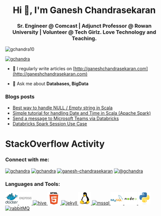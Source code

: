 <h1 align="center">Hi 👋, I'm Ganesh Chandrasekaran</h1>
<h3 align="center">Sr. Engineer @ Comcast | Adjunct Professor @ Rowan University | Volunteer @ Tech Girlz. Love Technology and Teaching.</h3>

<p align="left"> <img src="https://komarev.com/ghpvc/?username=gchandra10&label=Profile%20views&color=0e75b6&style=flat" alt="gchandra10" /> </p>

<p align="left"> <a href="https://twitter.com/gchandra" target="blank"><img src="https://img.shields.io/twitter/follow/gchandra?logo=twitter&style=for-the-badge" alt="gchandra" /></a> </p>

- 📝 I regularly write articles on [http://ganeshchandrasekaran.com](http://ganeshchandrasekaran.com)

- 💬 Ask me about **Databases, BigData**

### Blogs posts
<!-- BLOG-POST-LIST:START -->
- [Best way to handle NULL / Empty string in Scala](https://medium.com/analytics-vidhya/best-way-to-handle-null-empty-string-in-scala-d706c46edcac?source=rss-cb7a2de9f0fc------2)
- [Simple tutorial for handling Date and Time in Scala (Apache Spark)](https://aws.plainenglish.io/simple-tutorial-for-handling-date-and-time-in-scala-apache-spark-481d1e49763d?source=rss-cb7a2de9f0fc------2)
- [Send a message to Microsoft Teams via Databricks](https://medium.com/analytics-vidhya/send-a-message-to-microsoft-teams-via-databricks-84dd8ca06dc7?source=rss-cb7a2de9f0fc------2)
- [Databricks Spark Session Use Case](https://aws.plainenglish.io/databricks-spark-session-use-case-10decde9ac77?source=rss-cb7a2de9f0fc------2)
<!-- BLOG-POST-LIST:END -->

# StackOverflow Activity
<!-- STACKOVERFLOW:START -->
<!-- STACKOVERFLOW:END -->

<h3 align="left">Connect with me:</h3>
<p align="left">
<a href="https://twitter.com/gchandra" target="blank"><img align="center" src="../../twitter.png" alt="gchandra" height="30" width="40" /></a>
<a href="https://linkedin.com/in/gchandra" target="blank"><img align="center" src="../../linked.png" alt="gchandra" height="30" width="40" /></a>
<a href="https://stackoverflow.com/users/ganesh-chandrasekaran" target="blank"><img align="center" src="../../stackoverlow.png" alt="ganesh-chandrasekaran" height="30" width="40" /></a>
<a href="https://medium.com/@gchandra" target="blank"><img align="center" src="medium.png" alt="@gchandra" height="30" width="40" /></a>
</p>

<h3 align="left">Languages and Tools:</h3>
<p align="left"> <a href="https://www.docker.com/" target="_blank"> <img src="https://raw.githubusercontent.com/devicons/devicon/master/icons/docker/docker-original-wordmark.svg" alt="docker" width="40" height="40"/> </a> <a href="https://expressjs.com" target="_blank"> <img src="https://raw.githubusercontent.com/devicons/devicon/master/icons/express/express-original-wordmark.svg" alt="express" width="40" height="40"/> </a> <a href="https://hive.apache.org/" target="_blank"> <img src="https://www.vectorlogo.zone/logos/apache_hive/apache_hive-icon.svg" alt="hive" width="40" height="40"/> </a> <a href="https://www.w3.org/html/" target="_blank"> <img src="https://raw.githubusercontent.com/devicons/devicon/master/icons/html5/html5-original-wordmark.svg" alt="html5" width="40" height="40"/> </a> <a href="https://jekyllrb.com/" target="_blank"> <img src="https://www.vectorlogo.zone/logos/jekyllrb/jekyllrb-icon.svg" alt="jekyll" width="40" height="40"/> </a> <a href="https://www.linux.org/" target="_blank"> <img src="https://raw.githubusercontent.com/devicons/devicon/master/icons/linux/linux-original.svg" alt="linux" width="40" height="40"/> </a> <a href="https://www.microsoft.com/en-us/sql-server" target="_blank"> <img src="https://cdn.worldvectorlogo.com/logos/microsoft-sql-server.svg" alt="mssql" width="40" height="40"/> </a> <a href="https://www.mysql.com/" target="_blank"> <img src="https://raw.githubusercontent.com/devicons/devicon/master/icons/mysql/mysql-original-wordmark.svg" alt="mysql" width="40" height="40"/> </a> <a href="https://nodejs.org" target="_blank"> <img src="https://raw.githubusercontent.com/devicons/devicon/master/icons/nodejs/nodejs-original-wordmark.svg" alt="nodejs" width="40" height="40"/> </a> <a href="https://www.python.org" target="_blank"> <img src="https://raw.githubusercontent.com/devicons/devicon/master/icons/python/python-original.svg" alt="python" width="40" height="40"/> </a> <a href="https://www.rabbitmq.com" target="_blank"> <img src="https://www.vectorlogo.zone/logos/rabbitmq/rabbitmq-icon.svg" alt="rabbitMQ" width="40" height="40"/> </a> </p>

